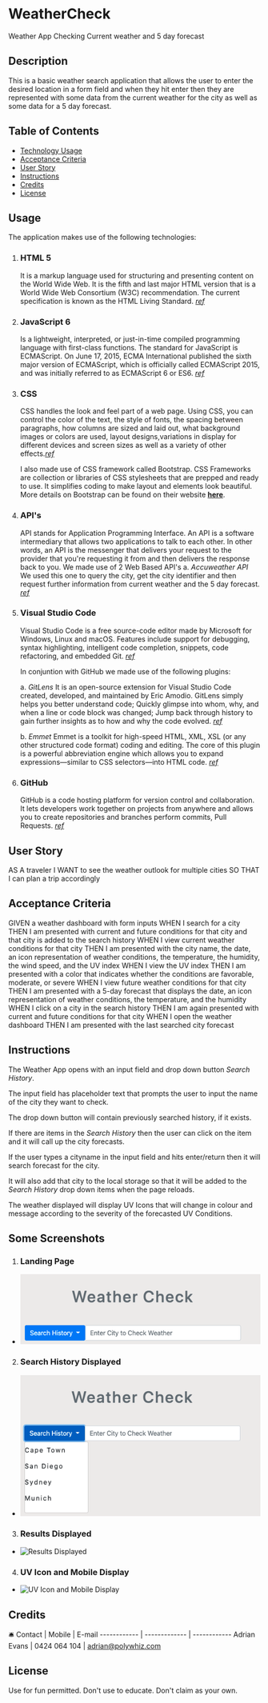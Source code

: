 # WeatherCheck
Weather App Checking Current weather and 5 day forecast

## Description 
This is a basic weather search application that allows the user to enter the desired location in a form field and when they hit enter then they are represented with some data from the current weather for the city as well as some data for a 5 day forecast.

## Table of Contents

* [Technology Usage](#usage)
* [Acceptance Criteria](#criteria)
* [User Story](#story)
* [Instructions](#Instructions)
* [Credits](#credits)
* [License](#license)

## Usage

The application makes use of the following technologies:

1.  ### HTML 5
    It is a markup language used for structuring and presenting content on the World Wide Web. It is the fifth and last major HTML version that is a World Wide Web Consortium (W3C) recommendation. The current specification is known as the HTML Living Standard. _[ref](https://www.google.com/url?sa=t&rct=j&q=&esrc=s&source=web&cd=&cad=rja&uact=8&ved=2ahUKEwirsJnF_IjuAhUFheYKHXzxC_oQFjAKegQIAhAC&url=https%3A%2F%2Fen.wikipedia.org%2Fwiki%2FHTML5&usg=AOvVaw1Pc1Tzxi9h86QKDBa0Ofro)_

2.  ### JavaScript 6
     Is a lightweight, interpreted, or just-in-time compiled programming language with first-class functions. The standard for JavaScript is ECMAScript. On June 17, 2015, ECMA International published the sixth major version of ECMAScript, which is officially called ECMAScript 2015, and was initially referred to as ECMAScript 6 or ES6.  _[ref](https://developer.mozilla.org/en-US/docs/Web/JavaScript)_

3.  ### CSS
    CSS handles the look and feel part of a web page. Using CSS, you can control the color of the text, the style of fonts, the spacing between paragraphs, how columns are sized and laid out, what background images or colors are used, layout designs,variations in display for different devices and screen sizes as well as a variety of other effects._[ref](https://medium.com/html-all-the-things/what-is-a-css-framework-f758ef0b1a11)_

    I also made use of CSS framework called Bootstrap. CSS Frameworks are collection or libraries of CSS stylesheets that are prepped and ready to use. It simplifies coding to make layout and elements look beautiful. More details on Bootstrap can be found on their website **[here](https://getbootstrap.com)**. 

4.  ### API's
    API stands for Application Programming Interface. An API is a software intermediary that allows two applications to talk to each other. In other words, an API is the messenger that delivers your request to the provider that you're requesting it from and then delivers the response back to you.
    We made use of 2 Web Based  API's 
    a.  *_Accuweather API_*
        We used this one to query the city, get the city identifier and then request further information from current weather and the 5 day forecast. _[ref](https://developer.accuweather.com/)_

5.  ### Visual Studio Code
    Visual Studio Code is a free source-code editor made by Microsoft for Windows, Linux and macOS. Features include support for debugging, syntax highlighting, intelligent code completion, snippets, code refactoring, and embedded Git. _[ref](https://en.wikipedia.org/wiki/Visual_Studio_Code)_

    In conjuntion with GitHub we made use of the following plugins:
     
     a. *_GitLens_*
     It is an open-source extension for Visual Studio Code created, developed, and maintained by Eric Amodio. GitLens simply helps you better understand code; Quickly glimpse into whom, why, and when a line or code block was changed; Jump back through history to gain further insights as to how and why the code evolved. _[ref](https://www.google.com/url?sa=t&rct=j&q=&esrc=s&source=web&cd=&cad=rja&uact=8&ved=2ahUKEwiP-PSeh4nuAhVH73MBHcTWAT8QFjAHegQIBxAC&url=https%3A%2F%2Fmarketplace.visualstudio.com%2Fitems%3FitemName%3Deamodio.gitlens&usg=AOvVaw0RHvZ8fzEvI-Efg2Cw6fxU)_

     b. *_Emmet_*
     Emmet is a toolkit for high-speed HTML, XML, XSL (or any other structured code format) coding and editing. The core of this plugin is a powerful abbreviation engine which allows you to expand expressions—similar to CSS selectors—into HTML code. _[ref](https://www.google.com/url?sa=t&rct=j&q=&esrc=s&source=web&cd=&cad=rja&uact=8&ved=2ahUKEwi16o_Dh4nuAhWK7HMBHXdEBCcQFjABegQICBAC&url=https%3A%2F%2Fgithub.com%2Femmetio%2Femmet-eclipse&usg=AOvVaw3kWt3hMlR-KF3B5nqVBAUX)_

6.   ### GitHub
     GitHub is a code hosting platform for version control and collaboration. It lets developers work together on projects from anywhere and allows you to create repositories and branches perform commits, Pull Requests. _[ref](https://guides.github.com/activities/hello-world/)_

## User Story

AS A traveler
I WANT to see the weather outlook for multiple cities
SO THAT I can plan a trip accordingly

## Acceptance Criteria

GIVEN a weather dashboard with form inputs
WHEN I search for a city
THEN I am presented with current and future conditions for that city and that city is added to the search history
WHEN I view current weather conditions for that city
THEN I am presented with the city name, the date, an icon representation of weather conditions, the temperature, the humidity, the wind speed, and the UV index
WHEN I view the UV index
THEN I am presented with a color that indicates whether the conditions are favorable, moderate, or severe
WHEN I view future weather conditions for that city
THEN I am presented with a 5-day forecast that displays the date, an icon representation of weather conditions, the temperature, and the humidity
WHEN I click on a city in the search history
THEN I am again presented with current and future conditions for that city
WHEN I open the weather dashboard
THEN I am presented with the last searched city forecast


## Instructions

The Weather App opens with an input field and drop down button *_Search History_*. 

The input field has placeholder text that prompts the user to input the name of the city they want to check.

The drop down button will contain previously searched history, if it exists. 

If there are items in the *_Search History_* then the user can click on the item and it will call up the city forecasts.

If the user types a cityname in the input field and hits enter/return then it will search forecast for the city.

It will also add that city to the local storage so that it will be added to the *_Search History_* drop down items when the page reloads.

The weather displayed will display UV Icons that will change in colour and message according to the severity of the forecasted UV Conditions.

## Some Screenshots

1. ### Landing Page 
  * ![Landing Page](https://github.com/AdrianMEvans/WeatherCheck/blob/main/Assets/graphics/images/Weather%20App%20Landing%20Page.png?raw=true)
2. ### Search History Displayed 
  * ![Search History Displayed](https://github.com/AdrianMEvans/WeatherCheck/blob/main/Assets/graphics/images/WApp%20Search%20History.png?raw=true)
3. ### Results Displayed  
  * ![Results Displayed](https://github.com/marcojansen-gmx/LOTR-or-Potter-Quiz/blob/main/Assets/pic/Readme%20pics/MOBI%20SUBMIT.png?raw=true)
4. ### UV Icon and Mobile Display 
  * ![UV Icon and Mobile Display](https://github.com/marcojansen-gmx/LOTR-or-Potter-Quiz/blob/main/Assets/pic/Readme%20pics/MOBI%20HIGH%20SCORES.png?raw=true)


## Credits
:bellhop_bell: 
Contact | Mobile | E-mail
------------ | ------------- | ------------
Adrian Evans | 0424 064 104 | adrian@polywhiz.com

## License
Use for fun permitted. Don't use to educate. Don't claim as your own.